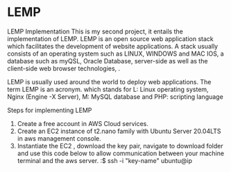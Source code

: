 # LEMP
LEMP Implementation
This is my second project, it entails the implementation of LEMP. 
LEMP is an open source web application stack which facilitates the development of website applications. 
A stack usually consists of an operating system such as LINUX, WINDOWS and MAC IOS, a database such as myQSL, Oracle Database, server-side as well as the client-side web browser technologies, . 

LEMP is usually used around the world to deploy web applications. The term LEMP is an acronym. which stands for L: Linux operating system, Nginx (Engine -X Server), M: MySQL database and PHP: scripting language

Steps for implementing LEMP
1. Create a free account in AWS Cloud services.
2. Create an EC2 instance of t2.nano family with Ubuntu Server 20.04LTS in aws management console.
3. Instantiate the EC2 , download the key pair, navigate to download folder and use this code below to allow communication between your machine terminal and the aws server.
 :$ ssh -i "key-name" ubuntu@ip